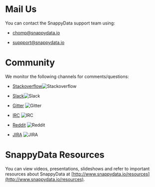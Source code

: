 # Mail Us
You can contact the SnappyData support team using:

- [chomp@snappydata.io](mailto:chomp@snappydata.io)

- [suppport@snappydata.io](mailto:suppport@snappydata.io) 

# Community
We monitor the following channels for comments/questions:

* [Stackoverflow](http://stackoverflow.com/questions/tagged/snappydata)![Stackoverflow](http://i.imgur.com/LPIdp12.png)

* [Slack](http://snappydata-slackin.herokuapp.com/)![Slack](http://i.imgur.com/h3sc6GM.png)

* [Gitter](https://gitter.im/SnappyDataInc/snappydata) ![Gitter](http://i.imgur.com/jNAJeOn.jpg)

* [IRC](http://webchat.freenode.net/?randomnick=1&channels=%23snappydata&uio=d4) ![IRC](http://i.imgur.com/vbH3Zdx.png)

* [Reddit](https://www.reddit.com/r/snappydata) ![Reddit](http://i.imgur.com/AB3cVtj.png)

* [JIRA](https://jira.snappydata.io/projects/SNAP/issues) ![JIRA](http://i.imgur.com/E92zntA.png)

# SnappyData Resources
You can view videos, presentations, slideshows and refer to important resources about SnappyData at [http://www.snappydata.io/resources](http://www.snappydata.io/resources).